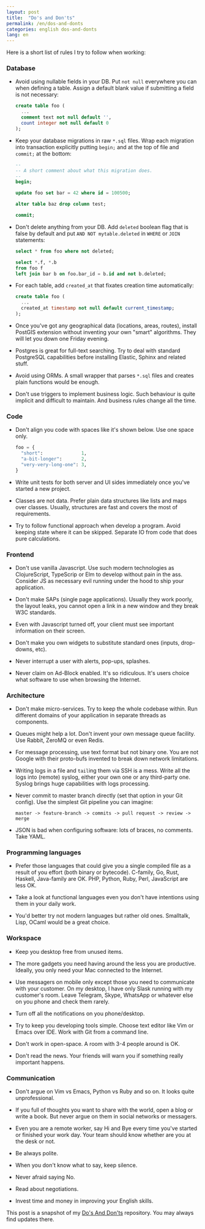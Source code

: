 ```yaml
---
layout: post
title:  "Do's and Don'ts"
permalink: /en/dos-and-donts
categories: english dos-and-donts
lang: en
---
```


Here is a short list of rules I try to follow when working:

### Database

- Avoid using nullable fields in your DB. Put `not null` everywhere you can when
  defining a table. Assign a default blank value if submitting a field is not
  necessary:

  ~~~sql
  create table foo (
    ...
    comment text not null default '',
    count integer not null default 0
  );
  ~~~

- Keep your database migrations in raw `*.sql` files. Wrap each migration into
  transaction explicitly putting `begin;` and at the top of file and `commit;`
  at the bottom:

  ~~~sql
  --
  -- A short comment about what this migration does.
  --
  begin;

  update foo set bar = 42 where id = 100500;

  alter table baz drop column test;

  commit;
  ~~~

- Don't delete anything from your DB. Add `deleted` boolean flag that is false
  by default and put `AND NOT mytable.deleted` in `WHERE` or `JOIN` statements:

  ~~~sql
  select * from foo where not deleted;
  ~~~

  ~~~sql
  select *.f, *.b
  from foo f
  left join bar b on foo.bar_id = b.id and not b.deleted;
  ~~~

- For each table, add `created_at` that fixates creation time automatically:

  ~~~sql
  create table foo (
    ...
    created_at timestamp not null default current_timestamp;
  );
  ~~~

- Once you've got any geographical data (locations, areas, routes), install
  PostGIS extension without inventing your own "smart" algorithms. They will let
  you down one Friday evening.

- Postgres is great for full-text searching. Try to deal with standard
  PostgreSQL capabilities before installing Elastic, Sphinx and related stuff.

- Avoid using ORMs. A small wrapper that parses `*.sql` files and creates plain
  functions would be enough.

- Don't use triggers to implement business logic. Such behaviour is quite
  implicit and difficult to maintain. And business rules change all the time.

### Code

- Don't align you code with spaces like it's shown below. Use one space only.

  ~~~python
  foo = {
    "short":              1,
    "a-bit-longer":       2,
    "very-very-long-one": 3,
  }
  ~~~

- Write unit tests for both server and UI sides immediately once you've started
  a new project.

- Classes are not data. Prefer plain data structures like lists and maps over
  classes. Usually, structures are fast and covers the most of requirements.

- Try to follow functional approach when develop a program. Avoid keeping state
  where it can be skipped. Separate IO from code that does pure calculations.

### Frontend

- Don't use vanilla Javascript. Use such modern technologies as ClojureScript,
  TypeScrip or Elm to develop without pain in the ass. Consider JS as necessary
  evil running under the hood to ship your application.

- Don't make SAPs (single page applications). Usually they work poorly, the
  layout leaks, you cannot open a link in a new window and they break W3C
  standards.

- Even with Javascript turned off, your client must see important information on
  their screen.

- Don't make you own widgets to substitute standard ones (inputs, drop-downs,
  etc).

- Never interrupt a user with alerts, pop-ups, splashes.

- Never claim on Ad-Block enabled. It's so ridiculous. It's users choice what
  software to use when browsing the Internet.

### Architecture

- Don't make micro-services. Try to keep the whole codebase within. Run
  different domains of your application in separate threads as components.

- Queues might help a lot. Don't invent your own message queue facility. Use
  Rabbit, ZeroMQ or even Redis.

- For message processing, use text format but not binary one. You are not Google
  with their proto-bufs invented to break down network limitations.

- Writing logs in a file and `tail`ing them via SSH is a mess. Write all the
  logs into (remote) syslog, either your own one or any third-party one. Syslog
  brings huge capabilities with logs processing.

- Never commit to master branch directly (set that option in your Git
  config). Use the simplest Git pipeline you can imagine:

  ~~~
  master -> feature-branch -> commits -> pull request -> review -> merge
  ~~~

- JSON is bad when configuring software: lots of braces, no comments. Take YAML.

### Programming languages

- Prefer those languages that could give you a single compiled file as a result
  of you effort (both binary or bytecode). C-family, Go, Rust, Haskell,
  Java-family are OK. PHP, Python, Ruby, Perl, JavaScript are less OK.

- Take a look at functional languages even you don't have intentions using them
  in your daily work.

- You'd better try not modern languages but rather old ones. Smalltalk, Lisp,
  OCaml would be a great choice.

### Workspace

- Keep you desktop free from unused items.

- The more gadgets you need having around the less you are productive. Ideally,
  you only need your Mac connected to the Internet.

- Use messagers on mobile only except those you need to communicate with your
  customer. On my desktop, I have only Slask running with my customer's
  room. Leave Telegram, Skype, WhatsApp or whatever else on you phone and check
  them rarely.

- Turn off all the notifications on you phone/desktop.

- Try to keep you developing tools simple. Choose text editor like Vim or Emacs
  over IDE. Work with Git from a command line.

- Don't work in open-space. A room with 3-4 people around is OK.

- Don't read the news. Your friends will warn you if something really important
  happens.

### Communication

- Don't argue on Vim vs Emacs, Python vs Ruby and so on. It looks quite
  unprofessional.

- If you full of thoughts you want to share with the world, open a blog or write
  a book. But never argue on them in social networks or messagers.

- Even you are a remote worker, say Hi and Bye every time you've started or
  finished your work day. Your team should know whether are you at the desk or
  not.

- Be always polite.

- When you don't know what to say, keep silence.

- Never afraid saying No.

- Read about negotiations.

- Invest time and money in improving your English skills.

This post is a snapshot of my [Do's And Don'ts][repo] repository. You may always
find updates there.

[repo]:https://github.com/igrishaev/dos-and-donts

